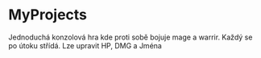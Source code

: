 # MyProjects

Jednoduchá konzolová hra kde proti sobě bojuje mage a warrir.
Každý se po útoku střídá.
Lze upravit HP, DMG a Jména
